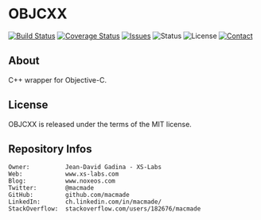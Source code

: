 OBJCXX
======

[![Build Status](https://img.shields.io/travis/macmade/OBJCXX.svg?branch=master&style=flat)](https://travis-ci.org/macmade/OBJCXX)
[![Coverage Status](https://img.shields.io/coveralls/macmade/OBJCXX.svg?branch=master&style=flat)](https://coveralls.io/r/macmade/OBJCXX?branch=master)
[![Issues](http://img.shields.io/github/issues/macmade/OBJCXX.svg?style=flat)](https://github.com/macmade/OBJCXX/issues)
![Status](https://img.shields.io/badge/status-active-brightgreen.svg?style=flat)
![License](https://img.shields.io/badge/license-mit-brightgreen.svg?style=flat)
[![Contact](https://img.shields.io/badge/contact-@macmade-blue.svg?style=flat)](https://twitter.com/macmade)

About
-----

C++ wrapper for Objective-C.

License
-------

OBJCXX is released under the terms of the MIT license.

Repository Infos
----------------

    Owner:			Jean-David Gadina - XS-Labs
    Web:			www.xs-labs.com
    Blog:			www.noxeos.com
    Twitter:		@macmade
    GitHub:			github.com/macmade
    LinkedIn:		ch.linkedin.com/in/macmade/
    StackOverflow:	stackoverflow.com/users/182676/macmade
